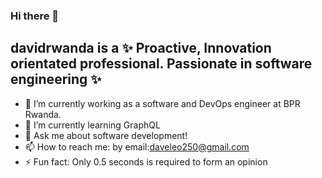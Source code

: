 ### Hi there 👋


## **davidrwanda** is a ✨ Proactive, Innovation orientated professional. Passionate in software engineering ✨



- 🔭 I’m currently working as a software and DevOps engineer at BPR Rwanda.
- 🌱 I’m currently learning GraphQL
- 💬 Ask me about software development!
- 📫 How to reach me: by email:daveleo250@gmail.com
- ⚡ Fun fact: Only 0.5 seconds is required to form an opinion

